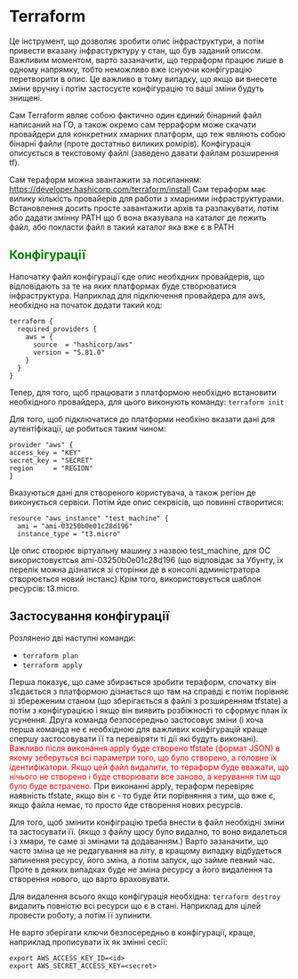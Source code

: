 <style>
r { color: Red }
o { color: Orange }
g { color: Green }
</style>

# Terraform
Це інструмент, що дозволяє зробити опис інфраструктури, а потім привести вказану інфрастурктуру у стан, що був заданий описом.
Важливим моментом, варто зазаначити, що терраформ працює лише в одному напрямку, тобто неможливо вже існуючи конфігурацію перетворити в опис.
Це важливо в тому випадку, що якщо ви внесете зміни вручну і потім застосуєте конфігурацію то ваші зміни будуть знищені.

Сам Terraform являє собою фактично один єдиний бінарний файл написаний на ГО, а також окремо сам терраформ може скачати провайдери для конкретних хмарних платформ, що теж являють собою бінарні файли (проте достатньо виликих ромірів).
Конфігурація описується в текстовому файлі (заведено давати файлам розширення tf).

Сам тераформ можна звантажити за посиланням: https://developer.hashicorp.com/terraform/install
Сам тераформ має вилику кількість провайерів для работи з хмарними інфраструктурами.
Встановлення досить просте завантажити архів та разпакувати, потім або дадати змінну PATH що б вона вказувала на каталог де лежить файл, або покласти файл в такий каталог яка вже є в PATH


## <g>Конфігурації</g>
Напочатку файл конфігурації єде опис необхдних провайдерів, що відповідають за те на яких платформах буде створюватися інфраструктура.
Наприклад для підключення провайдера для aws, необхідно на початок додати такий код:
```
terraform {
  required_providers {
    aws = {
      source  = "hashicorp/aws"
      version = "5.81.0"
    }
  }
}
```
Тепер, для того, щоб працювати з платформою необхідно встановити необхідного провайдера, для цього виконують команду:
`terraform init`

Для того, щоб підключатися до платформи необхіно вказати дані для аутентіфікації, це робиться таким чином:
```
provider "aws" {
access_key = "KEY"
secret_key = "SECRET"
region     = "REGION"
}
```
Вказуються дані для створеного користувача, а також регіон де виконується сервіси.
Потім йде опис секрвісів, що повинні створитися:
```
resource "aws_instance" "test_machine" {
  ami = "ami-03250b0e01c28d196"
  instance_type = "t3.micro"
```
Це опис створює віртуальну машину з назвою test_machine, для ОС використовуєтсья ami-03250b0e01c28d196 (що відповідає за Убунту, їх перелік можна дізнатися зі сторінки де в консолі админістратора створюється новий інстанс)
Крім того, використовується шаблон ресурсів: t3.micro.

## Застосування конфігурації
Розлянено дві наступні команди:
- `terraform plan`
- `terraform apply`

Перша показує, що саме збирається зробити тераформ, спочатку він з1єдається з платформою дізнається що там на справді є потім порівняє зі збереженим станом (що зберігається в файлі з розширенням tfstate) а потім з конфігурацією і якщо він виявить розбіжності то сформує план їх усунення.
Друга команда безпосередньо застосовує зміни (і хоча перша команда не є необхідною для важливих конфігурацій краще спершу застосовувати її та перевіряти ті дії які будуть виконані).
<r>Важливо після виконання apply буде створено tfstate (формат JSON) в якому зеберуться всі параметри того, що було створено, а головне їх ідентифікатори. Якщо цей файл видалити, то тераформ буде вважати, що нічього не створено і буде створювати все заново, а керування тім що було буде встрачено.</r>
При виконанні apply, тераформ перевіряє наявність tfstate, якщо він є - то буде йти порівняння з тим, що вже є, якщо файла немає, то просто йде створення нових ресурсів.

Для того, щоб змінити конфіграцію треба внести в файл необхідні зміни та застосувати її. (якщо з файлу щосу було видално, то воно видалеться і з хмари, те саме зі змінами та додаванням.)
Варто зазаначити, що часто зміна це не редагування на літу, в кращому випадку відбудеться запинення ресурсу, його зміна, а потім запуск, що займе певний час. Проте в деяких випадках буде не зміна ресурсу а його видалення та створення нового, що варто враховувати.

Для видалення всього якщо конфігурація необхідна:
`terraform destroy`
видалить повністю всі ресурси що є в стані. Наприклад для цілей провести роботу, а потім її зупинити.

Не варто зберігати ключи безпосередньо в конфігурації, краще, наприклад прописувати їх як змінні сесії:
```
export AWS_ACCESS_KEY_ID=<id>
export AWS_SECRET_ACCESS_KEY=<secret>
```

